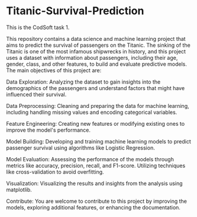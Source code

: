 # Titanic-Survival-Prediction

This is the CodSoft task 1.

This repository contains a data science and machine learning project that aims to predict the survival of passengers on the Titanic. The sinking of the Titanic is one of the most infamous shipwrecks in history, and this project uses a dataset with information about passengers, including their age, gender, class, and other features, to build and evaluate predictive models. The main objectives of this project are:

Data Exploration: Analyzing the dataset to gain insights into the demographics of the passengers and understand factors that might have influenced their survival.

Data Preprocessing: Cleaning and preparing the data for machine learning, including handling missing values and encoding categorical variables.

Feature Engineering: Creating new features or modifying existing ones to improve the model's performance.

Model Building: Developing and training machine learning models to predict passenger survival using algorithms like Logistic Regression.

Model Evaluation: Assessing the performance of the models through metrics like accuracy, precision, recall, and F1-score. Utilizing techniques like cross-validation to avoid overfitting.

Visualization: Visualizing the results and insights from the analysis using matplotlib.

Contribute: You are welcome to contribute to this project by improving the models, exploring additional features, or enhancing the documentation.
